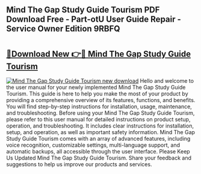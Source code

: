## Mind The Gap Study Guide Tourism PDF Download Free - Part-otU User Guide Repair - Service Owner Edition 9RBFQ

# <h2><a href="http://bc62156.oget.top/?id=Mind+The+Gap+Study+Guide+Tourism">🔗Download New 👉🔴 Mind The Gap Study Guide Tourism</a></h2>

[![Mind The Gap Study Guide Tourism new download](https://i.imgur.com/5g1atiW.png)](http://bc62156.oget.top/?id=Mind+The+Gap+Study+Guide+Tourism)
Hello and welcome to the user manual for your newly implemented Mind The Gap Study Guide Tourism. This guide is here to help you make the most of your product by providing a comprehensive overview of its features, functions, and benefits. You will find step-by-step instructions for installation, usage, maintenance, and troubleshooting. Before using your Mind The Gap Study Guide Tourism, please refer to this user manual for detailed instructions on product setup, operation, and troubleshooting. It includes clear instructions for installation, setup, and operation, as well as important safety information. Mind The Gap Study Guide Tourism comes with an array of advanced features, including voice recognition, customizable settings, multi-language support, and automatic backups, all accessible through the user interface. Please Keep Us Updated Mind The Gap Study Guide Tourism. Share your feedback and suggestions to help us improve our products and services.
